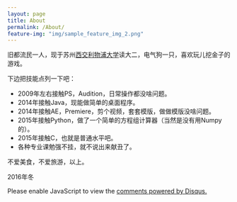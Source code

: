```yaml
---
layout: page
title: About
permalink: /About/
feature-img: "img/sample_feature_img_2.png"
---
```


旧都流民一人，现于苏州[西交利物浦大学](http://www.xjtlu.edu.cn)读大二，电气狗一只，喜欢玩儿挖金子的游戏。  

下边把技能点列一下吧：

- 2009年左右接触PS，Audition，日常操作都没啥问题。
- 2014年接触Java，现能做简单的桌面程序。  
- 2014年接触AE，Premiere，剪个视频，套套模版，做做模版没啥问题。
- 2015年接触Python，做了一个简单的方程组计算器（当然是没有用Numpy的）。
- 2015年接触C，也就是普通水平吧。  
- 各种专业课勉强不挂，就不说出来献丑了。

不爱美食，不爱旅游，以上。

2016年冬

<div id="disqus_thread"></div>
<script>
/**
* RECOMMENDED CONFIGURATION VARIABLES: EDIT AND UNCOMMENT THE SECTION BELOW TO INSERT DYNAMIC VALUES FROM YOUR PLATFORM OR CMS.
* LEARN WHY DEFINING THESE VARIABLES IS IMPORTANT: https://disqus.com/admin/universalcode/#configuration-variables
*/
/*
var disqus_config = function () {
this.page.url = PAGE_URL; // Replace PAGE_URL with your page's canonical URL variable
this.page.identifier = PAGE_IDENTIFIER; // Replace PAGE_IDENTIFIER with your page's unique identifier variable
};
*/
(function() { // DON'T EDIT BELOW THIS LINE
var d = document, s = d.createElement('script');

s.src = '//{{ site.theme.disqus_shortname }}.disqus.com/embed.js';

s.setAttribute('data-timestamp', +new Date());
(d.head || d.body).appendChild(s);
})();
</script>
<noscript>Please enable JavaScript to view the <a href="https://disqus.com/?ref_noscript" rel="nofollow">comments powered by Disqus.</a></noscript>

